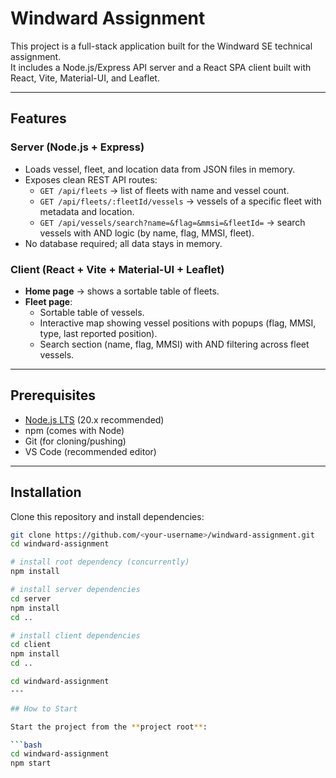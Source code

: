# Windward Assignment

This project is a full-stack application built for the Windward SE technical assignment.  
It includes a Node.js/Express API server and a React SPA client built with React, Vite, Material-UI, and Leaflet.

---

## Features

### Server (Node.js + Express)
- Loads vessel, fleet, and location data from JSON files in memory.  
- Exposes clean REST API routes:
  - `GET /api/fleets` → list of fleets with name and vessel count.  
  - `GET /api/fleets/:fleetId/vessels` → vessels of a specific fleet with metadata and location.  
  - `GET /api/vessels/search?name=&flag=&mmsi=&fleetId=` → search vessels with AND logic (by name, flag, MMSI, fleet).  
- No database required; all data stays in memory.  

### Client (React + Vite + Material-UI + Leaflet)
- **Home page** → shows a sortable table of fleets.  
- **Fleet page**:
  - Sortable table of vessels.  
  - Interactive map showing vessel positions with popups (flag, MMSI, type, last reported position).  
  - Search section (name, flag, MMSI) with AND filtering across fleet vessels.  

---

## Prerequisites
- [Node.js LTS](https://nodejs.org/) (20.x recommended)  
- npm (comes with Node)  
- Git (for cloning/pushing)  
- VS Code (recommended editor)  

---

## Installation

Clone this repository and install dependencies:

```bash
git clone https://github.com/<your-username>/windward-assignment.git
cd windward-assignment

# install root dependency (concurrently)
npm install

# install server dependencies
cd server
npm install
cd ..

# install client dependencies
cd client
npm install
cd ..

cd windward-assignment
---

## How to Start

Start the project from the **project root**:

```bash
cd windward-assignment
npm start

